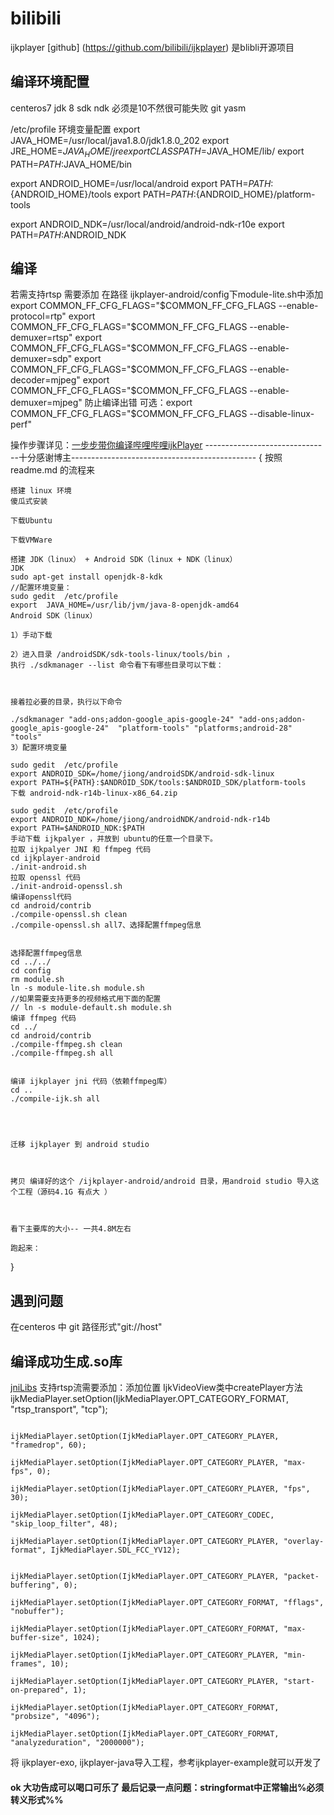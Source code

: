 # bilibili 
 ijkplayer [github] (https://github.com/bilibili/ijkplayer) 是blibli开源项目

## 编译环境配置
   centeros7
   jdk 8
   sdk
   ndk 必须是10不然很可能失败
   git
   yasm
   
   /etc/profile 环境变量配置
   export JAVA_HOME=/usr/local/java1.8.0/jdk1.8.0_202
   export JRE_HOME=$JAVA_HOME/jre
   export CLASSPATH=$JAVA_HOME/lib/
   export PATH=$PATH:$JAVA_HOME/bin
   
   export ANDROID_HOME=/usr/local/android
   export PATH=${PATH}:${ANDROID_HOME}/tools
   export PATH=${PATH}:${ANDROID_HOME}/platform-tools
   
   export ANDROID_NDK=/usr/local/android/android-ndk-r10e
   export PATH=$PATH:$ANDROID_NDK
   
## 编译 
  若需支持rtsp 需要添加 在路径 ijkplayer-android/config下module-lite.sh中添加
     export COMMON_FF_CFG_FLAGS="$COMMON_FF_CFG_FLAGS --enable-protocol=rtp"
     export COMMON_FF_CFG_FLAGS="$COMMON_FF_CFG_FLAGS --enable-demuxer=rtsp"
     export COMMON_FF_CFG_FLAGS="$COMMON_FF_CFG_FLAGS --enable-demuxer=sdp"
     export COMMON_FF_CFG_FLAGS="$COMMON_FF_CFG_FLAGS --enable-decoder=mjpeg"
     export COMMON_FF_CFG_FLAGS="$COMMON_FF_CFG_FLAGS --enable-demuxer=mjpeg"
   防止编译出错
   可选：export COMMON_FF_CFG_FLAGS="$COMMON_FF_CFG_FLAGS --disable-linux-perf"
   
   操作步骤详见：[一步步带你编译哔哩哔哩ijkPlayer](https://www.jianshu.com/p/5aae140956ee)
   -------------------------------十分感谢博主----------------------------------------------
   {
     按照 readme.md 的流程来
    
    搭建 linux 环境
    傻瓜式安装
    
    下载Ubuntu
    
    下载VMWare
    
    搭建 JDK（linux） + Android SDK（linux + NDK（linux）
    JDK
    sudo apt-get install openjdk-8-kdk
    //配置环境变量：
    sudo gedit  /etc/profile 
    export  JAVA_HOME=/usr/lib/jvm/java-8-openjdk-amd64
    Android SDK（linux）
    
    1）手动下载
    
    2）进入目录 /androidSDK/sdk-tools-linux/tools/bin ，
    执行 ./sdkmanager --list 命令看下有哪些目录可以下载：
    
    
    
    接着拉必要的目录，执行以下命令
    
    ./sdkmanager "add-ons;addon-google_apis-google-24" "add-ons;addon-google_apis-google-24"  "platform-tools" "platforms;android-28" "tools"
    3）配置环境变量
    
    sudo gedit  /etc/profile 
    export ANDROID_SDK=/home/jiong/androidSDK/android-sdk-linux
    export PATH=${PATH}:$ANDROID_SDK/tools:$ANDROID_SDK/platform-tools
    下载 android-ndk-r14b-linux-x86_64.zip
    
    sudo gedit  /etc/profile 
    export ANDROID_NDK=/home/jiong/androidNDK/android-ndk-r14b
    export PATH=$ANDROID_NDK:$PATH
    手动下载 ijkpalyer ，并放到 ubuntu的任意一个目录下。
    拉取 ijkpalyer JNI 和 ffmpeg 代码
    cd ijkplayer-android
    ./init-android.sh
    拉取 openssl 代码
    ./init-android-openssl.sh
    编译openssl代码
    cd android/contrib
    ./compile-openssl.sh clean
    ./compile-openssl.sh all7、选择配置ffmpeg信息
    
    
    选择配置ffmpeg信息
    cd ../../
    cd config
    rm module.sh
    ln -s module-lite.sh module.sh
    //如果需要支持更多的视频格式用下面的配置
    // ln -s module-default.sh module.sh 
    编译 ffmpeg 代码
    cd ../
    cd android/contrib
    ./compile-ffmpeg.sh clean
    ./compile-ffmpeg.sh all
    
    
    编译 ijkplayer jni 代码（依赖ffmpeg库）
    cd ..
    ./compile-ijk.sh all
    
    
    
    
    迁移 ijkplayer 到 android studio
    
    
    
    拷贝 编译好的这个 /ijkplayer-android/android 目录，用android studio 导入这个工程（源码4.1G 有点大 ）
    
    
    
    看下主要库的大小-- 一共4.8M左右
    
    跑起来：

   }
## 遇到问题
  在centeros 中 git 路径形式"git://host"

## 编译成功生成.so库
   [jniLibs](./ijkplayer-jniLibs)
   支持rtsp流需要添加：添加位置 IjkVideoView类中createPlayer方法
                        ijkMediaPlayer.setOption(IjkMediaPlayer.OPT_CATEGORY_FORMAT, "rtsp_transport", "tcp");
  
                       ijkMediaPlayer.setOption(IjkMediaPlayer.OPT_CATEGORY_PLAYER, "framedrop", 60);
                       ijkMediaPlayer.setOption(IjkMediaPlayer.OPT_CATEGORY_PLAYER, "max-fps", 0);
                       ijkMediaPlayer.setOption(IjkMediaPlayer.OPT_CATEGORY_PLAYER, "fps", 30);
                       ijkMediaPlayer.setOption(IjkMediaPlayer.OPT_CATEGORY_CODEC, "skip_loop_filter", 48);
                       ijkMediaPlayer.setOption(IjkMediaPlayer.OPT_CATEGORY_PLAYER, "overlay-format", IjkMediaPlayer.SDL_FCC_YV12);
   
                       ijkMediaPlayer.setOption(IjkMediaPlayer.OPT_CATEGORY_PLAYER, "packet-buffering", 0);
                       ijkMediaPlayer.setOption(IjkMediaPlayer.OPT_CATEGORY_FORMAT, "fflags", "nobuffer");
                       ijkMediaPlayer.setOption(IjkMediaPlayer.OPT_CATEGORY_FORMAT, "max-buffer-size", 1024);
                       ijkMediaPlayer.setOption(IjkMediaPlayer.OPT_CATEGORY_PLAYER, "min-frames", 10);
                       ijkMediaPlayer.setOption(IjkMediaPlayer.OPT_CATEGORY_PLAYER, "start-on-prepared", 1);
                       ijkMediaPlayer.setOption(IjkMediaPlayer.OPT_CATEGORY_FORMAT, "probsize", "4096");
                       ijkMediaPlayer.setOption(IjkMediaPlayer.OPT_CATEGORY_FORMAT, "analyzeduration", "2000000");
   
   将 ijkplayer-exo, ijkplayer-java导入工程，参考ijkplayer-example就可以开发了
#### ok 大功告成可以喝口可乐了 最后记录一点问题：stringformat中正常输出%必须转义形式%%